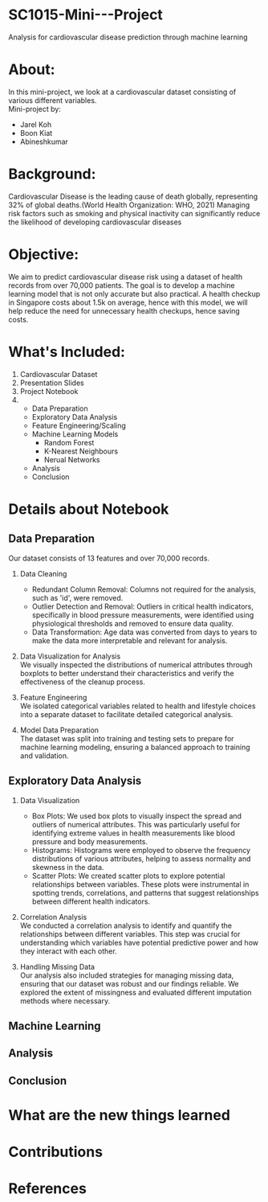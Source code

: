 # SC1015-Mini---Project

Analysis for cardiovascular disease prediction through machine learning

# About:
In this mini-project, we look at a cardiovascular dataset consisting of various different variables.  
Mini-project by:
* Jarel Koh
* Boon Kiat
* Abineshkumar

# Background:
Cardiovascular Disease is the leading cause of death globally, representing 32% of global deaths.(World Health Organization: WHO, 2021)
Managing risk factors such as smoking and physical inactivity can significantly reduce the likelihood of developing cardiovascular diseases
# Objective:
We aim to predict cardiovascular disease risk using a dataset of health records from over 70,000 patients. The goal is to develop a machine learning model that is not only accurate but also practical. A health checkup in Singapore costs about 1.5k on average, hence with this model, we will help reduce the need for unnecessary health checkups, hence saving costs.
# What's Included:
1. Cardiovascular Dataset
2. Presentation Slides
3. Project Notebook
4.   * Data Preparation
     * Exploratory Data Analysis
     * Feature Engineering/Scaling
     * Machine Learning Models
         * Random Forest
         * K-Nearest Neighbours
         * Nerual Networks
     * Analysis
     * Conclusion
# Details about Notebook
## Data Preparation 
Our dataset consists of 13 features and over 70,000 records.  
1. Data Cleaning  
    * Redundant Column Removal: Columns not required for the analysis, such as 'id', were removed.
    * Outlier Detection and Removal: Outliers in critical health indicators, specifically in blood pressure measurements, were identified using physiological thresholds and removed to ensure data quality.
    * Data Transformation: Age data was converted from days to years to make the data more interpretable and relevant for analysis.
2. Data Visualization for Analysis  
We visually inspected the distributions of numerical attributes through boxplots to better understand their characteristics and verify the effectiveness of the cleanup process.

3. Feature Engineering  
We isolated categorical variables related to health and lifestyle choices into a separate dataset to facilitate detailed categorical analysis.

4. Model Data Preparation  
The dataset was split into training and testing sets to prepare for machine learning modeling, ensuring a balanced approach to training and validation.

## Exploratory Data Analysis
1. Data Visualization  
   * Box Plots: We used box plots to visually inspect the spread and outliers of numerical attributes. This was particularly useful for identifying extreme values in health measurements like blood pressure and body measurements.
   * Histograms: Histograms were employed to observe the frequency distributions of various attributes, helping to assess normality and skewness in the data.
   * Scatter Plots: We created scatter plots to explore potential relationships between variables. These plots were instrumental in spotting trends, correlations, and patterns that suggest relationships between different health indicators.
2. Correlation Analysis  
We conducted a correlation analysis to identify and quantify the relationships between different variables. This step was crucial for understanding which variables have potential predictive power and how they interact with each other.

3. Handling Missing Data  
Our analysis also included strategies for managing missing data, ensuring that our dataset was robust and our findings reliable. We explored the extent of missingness and evaluated different imputation methods where necessary.
## Machine Learning

## Analysis

## Conclusion

# What are the new things learned

# Contributions

# References


